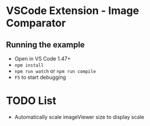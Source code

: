 # VSCode Extension - Image Comparator
## Running the example
- Open in VS Code 1.47+
- `npm install`
- `npm run watch` or `npm run compile`
- `F5` to start debugging

# TODO List
- Automatically scale imageViewer size to display scale
